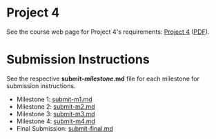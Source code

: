 # Project 4

See the course web page for Project 4's requirements: [Project 4](https://github.coecis.cornell.edu/info2300-sp2018/info2300-documents/blob/master/assignments/project-4/project-4.md) ([PDF](https://github.coecis.cornell.edu/info2300-sp2018/info2300-documents/blob/master/assignments/project-4/project-4.pdf)).

# Submission Instructions

See the respective **submit-*milestone*.md** file for each milestone for submission instructions.

* Milestone 1: [submit-m1.md](submit-m1.md)
* Milestone 2: [submit-m2.md](submit-m2.md)
* Milestone 3: [submit-m3.md](submit-m3.md)
* Milestone 4: [submit-m4.md](submit-m4.md)
* Final Submission: [submit-final.md](submit-final.md)
